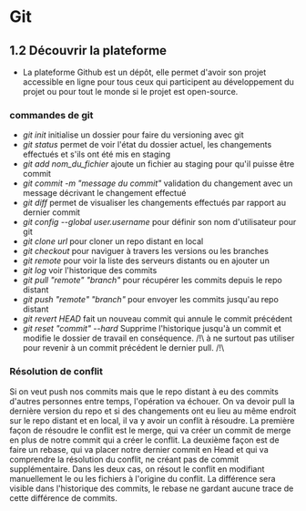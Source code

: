 # Git

## 1.2 Découvrir la plateforme

* La plateforme Github est un dépôt, elle permet d'avoir son projet accessible en ligne pour tous ceux qui participent au développement du projet ou pour tout le monde si le projet est open-source.

 ### commandes de git
 
 * _git init_ initialise un dossier pour faire du versioning avec git 
 *  _git status_ permet de voir l'état du dossier actuel, les changements effectués et s'ils ont été mis en staging
 *  _git add nom_du_fichier_ ajoute un fichier au staging pour qu'il puisse être commit
 *  _git commit -m "message du commit"_ validation du changement avec un message décrivant le changement effectué
 *  _git diff_ permet de visualiser les changements effectués par rapport au dernier commit
 *  _git config --global user.username_ pour définir son nom d'utilisateur pour git
 *  _git clone url_ pour cloner un repo distant en local
 *  _git checkout_ pour naviguer à travers les versions ou les branches
 *  _git remote_ pour voir la liste des serveurs distants ou en ajouter un
 *  _git log_ voir l'historique des commits
 *  _git pull "remote" "branch"_ pour récupérer les commits depuis le repo distant
 *  _git push "remote" "branch"_ pour envoyer les commits jusqu'au repo distant
 *  _git revert HEAD_ fait un nouveau commit qui annule le commit précédent
 *  _git reset "commit" --hard_ Supprime l'historique jusqu'à un commit et modifie le dossier de travail en conséquence. /!\ à ne surtout pas utiliser pour revenir à un commit précédent le dernier pull. /!\ 

### Résolution de conflit

Si on veut push nos commits mais que le repo distant à eu des commits d'autres personnes entre temps, l'opération va échouer.
On va devoir pull la dernière version du repo et si des changements ont eu lieu au même endroit sur le repo distant et en local, il va y avoir un conflit à résoudre.
La première façon de résoudre le conflit est le merge, qui va créer un commit de merge en plus de notre commit qui a créer le conflit.
La deuxième façon est de faire un rebase, qui va placer notre dernier commit en Head et qui va comprendre la résolution du conflit, ne créant pas de commit supplémentaire.
Dans les deux cas, on résout le conflit en modifiant manuellement le ou les fichiers à l'origine du conflit.
La différence sera visible dans l'historique des commits, le rebase ne gardant aucune trace de cette différence de commits.
